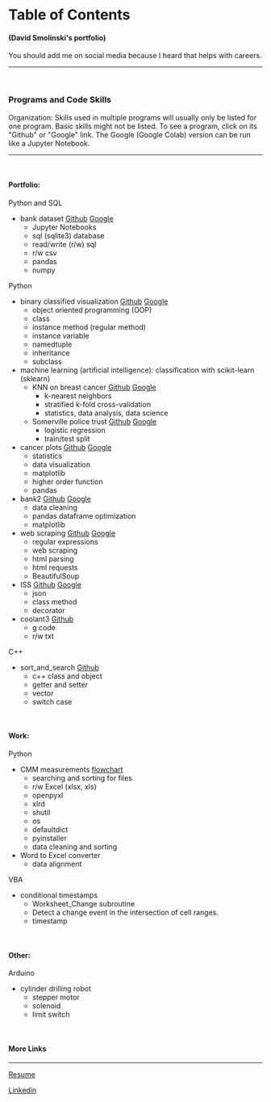 # **Table of Contents**
#### (David Smolinski's portfolio)
You should add me on social media because I heard that helps with careers.
___
<br>

### **Programs and Code Skills**
Organization: Skills used in multiple programs will usually only be listed for one program. Basic skills might not be listed. To see a program, click on its "Github" or "Google" link. The Google (Google Colab) version can be run like a Jupyter Notebook.
___
<br>

#### **Portfolio:**

Python and SQL

- bank dataset [Github](https://github.com/DavidSmolinski/portfolio/blob/master/SQL%20CSV%20Pandas%20Python%20Project/bank.ipynb)  [Google](https://colab.research.google.com/drive/1Q6DH7iTorqIEtB42ddTV8mGVSFFTGt6x#scrollTo=7JtWERPhPPOG)  
    - Jupyter Notebooks
    - sql (sqlite3) database
    - read/write (r/w) sql
    - r/w csv
    - pandas
    - numpy

Python

- binary classified visualization [Github](https://github.com/DavidSmolinski/portfolio/blob/master/cancer%20data%20analysis%20without%20machine%20learning/binary_classified_visualization.ipynb)  [Google](https://colab.research.google.com/drive/17yfQZhAT-GUHUESiU6oankrbHxrjvy3w)
    - object oriented programming (OOP)
    - class
    - instance method (regular method)
    - instance variable
    - namedtuple
    - inheritance
    - subclass
- machine learning (artificial intelligence): classification with scikit-learn (sklearn)
    - KNN on breast cancer [Github](https://github.com/DavidSmolinski/portfolio/blob/master/machine%20learning/machine_learning_bc.ipynb)  [Google](https://colab.research.google.com/drive/16evW7ZgGegf7W-fx_NeSp27EM0BmhZlh)
        - k-nearest neighbors
        - stratified k-fold cross-validation
        - statistics, data analysis, data science
    - Somerville police trust [Github](https://github.com/DavidSmolinski/portfolio/blob/master/machine%20learning/Somerville%20police%20trust.ipynb)  [Google](https://colab.research.google.com/drive/1DVvC_PKC8Sxu1uMI0QN_Q2O0aIDtCBs2)
        - logistic regression
        - train/test split
- cancer plots [Github](https://github.com/DavidSmolinski/portfolio/blob/master/cancer%20data%20analysis%20without%20machine%20learning/cancer_plots.ipynb)  [Google](https://colab.research.google.com/drive/1q5nwWg51bin0lnY6EQ6xl2LAa36vTgx-)
    - statistics
    - data visualization
    - matplotlib
    - higher order function
    - pandas
- bank2 [Github](https://github.com/DavidSmolinski/portfolio/blob/master/pandas%20matplotlib/bank2.ipynb)  [Google](https://colab.research.google.com/drive/1UahtJqPc7MdqgTBnQlZ9zcGZ7ZU4ZZ9r)
    - data cleaning
    - pandas dataframe optimization
    - matplotlib
- web scraping [Github](https://github.com/DavidSmolinski/portfolio/blob/master/web%20scraping%20bees/web%20scraping.ipynb)  [Google](https://colab.research.google.com/drive/1IOfmLkJk3S0uBk_-g6jQOH1yrG7tZmFq)
    - regular expressions
    - web scraping
    - html parsing
    - html requests
    - BeautifulSoup
- ISS [Github](https://github.com/DavidSmolinski/portfolio/blob/master/space%20station%20distance/iss_dist.ipynb)  [Google](https://colab.research.google.com/drive/1tEuKVdb2ucalepqh-CDI43qqtL87ELy6)
    - json
    - class method
    - decorator
- coolant3 [Github](https://github.com/DavidSmolinski/portfolio/blob/master/change_m8/coolant3.py) 
    - g code
    - r/w txt
    
C++

- sort_and_search [Github](https://github.com/DavidSmolinski/portfolio/tree/master/C%2B%2B/sort_and_search) 
    - c++ class and object
    - getter and setter
    - vector
    - switch case

<br>

#### **Work:**

Python

- CMM measurements [flowchart](https://drive.google.com/file/d/1ZXXQr_sRHcxXa7fGgBZX1LvO-symZtQ8/view)
    - searching and sorting for files
    - r/w Excel (xlsx, xls)
    - openpyxl
    - xlrd
    - shutil
    - os
    - defaultdict
    - pyinstaller
    - data cleaning and sorting
- Word to Excel converter
    - data alignment

VBA

- conditional timestamps
    - Worksheet_Change subroutine
    - Detect a change event in the intersection of cell ranges.
    - timestamp

<br>

#### **Other:**

Arduino

- cylinder drilling robot
    - stepper motor
    - solenoid
    - limit switch

<br>

#### **More Links**
___

[Resume](https://docs.google.com/document/d/1NmaSZmUnfOo0ZlQYJZyDy648Fhi-4z7evU47rpatxZ4) 

[Linkedin](https://www.linkedin.com/in/david-smolinski-96933050/) 

